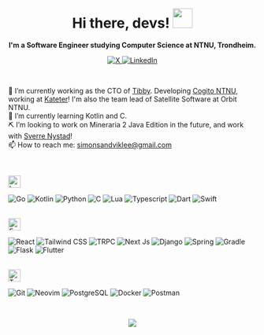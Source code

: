<h1 align="center">
  Hi there, devs! 
  <img src="https://media.giphy.com/media/hvRJCLFzcasrR4ia7z/giphy.gif" width="40px">
</h1>

<p align="center"><b>I'm a Software Engineer studying Computer Science at NTNU, Trondheim.</b></p>
<p align="center">
  <a href="https://x.com/SaiYueWasTaken">
    <img alt="X" src="https://img.shields.io/badge/SaiYueWasTaken-black?style=for-the-badge&logo=x&logoColor=white&logoSize=auto&labelColor=black">
  </a>
  <a href="https://www.linkedin.com/in/simon-sandvik-lee-2b620722b/">
    <img alt="LinkedIn" src="https://img.shields.io/badge/sandviklee-black?style=for-the-badge&logo=linkedin&logoColor=white&logoSize=auto&labelColor=black">
  </a>
</p>

<br />

💼 I’m currently working as the CTO of [Tibby](https://www.github.com/tibby-technologies). Developing [Cogito NTNU](https://www.cogito-ntnu.no/), working at [Kateter](https://www.kateter.no/)! I'm also the team lead of Satellite Software at Orbit NTNU.<br/>
👷 I’m currently learning Kotlin and C. <br/>
⛏️ I’m looking to work on Mineraria 2 Java Edition in the future, and work with [Sverre Nystad](https://www.github.com/SverreNystad)! <br/>
📫 How to reach me: simonsandviklee@gmail.com <br/>
<br/>
<br/>

<img alt="Languages" src="https://img.shields.io/badge/Languages-black?style=social&logo=wezterm&logoColor=%234E49EE&logoSize=auto&labelColor=%23000000" height="25">

![Go](https://img.shields.io/badge/go-black?style=for-the-badge&logo=go&logoColor=%2300ADD8&logoSize=auto&labelColor=%23000000)
![Kotlin](https://img.shields.io/badge/kotlin-black?style=for-the-badge&logo=kotlin&logoColor=%237F52FF&logoSize=auto&labelColor=%23000000)
![Python](https://img.shields.io/badge/python-black?style=for-the-badge&logo=python&logoColor=%233776AB&logoSize=auto&labelColor=%23000000)
![C](https://img.shields.io/badge/c-black?style=for-the-badge&logo=c&logoColor=%23A8B9CC&logoSize=auto&labelColor=%23000000)
![Lua](https://img.shields.io/badge/lua-black?style=for-the-badge&logo=lua&logoColor=white&logoSize=auto&labelColor=%23000000)
![Typescript](https://img.shields.io/badge/typescript-black?style=for-the-badge&logo=typescript&logoColor=%233178C6&logoSize=auto&labelColor=%23000000)
![Dart](https://img.shields.io/badge/dart-black?style=for-the-badge&logo=dart&logoColor=%230175C2&logoSize=auto&labelColor=%23000000)
![Swift](https://img.shields.io/badge/swift-black?style=for-the-badge&logo=swift&logoColor=%23F05138&logoSize=auto&labelColor=black)

<br />

<img alt="Frameworks" src="https://img.shields.io/badge/Frameworks-black?style=social&logo=Framework&logoColor=black&logoSize=auto&labelColor=%23000000" height="25">

![React](https://img.shields.io/badge/react-black?style=for-the-badge&logo=react&logoColor=%2361DAFB&logoSize=auto&labelColor=black)
![Tailwind CSS](https://img.shields.io/badge/Tailwind-black?style=for-the-badge&logo=tailwind%20css&logoColor=%2306B6D4&logoSize=auto&labelColor=black)
![TRPC](https://img.shields.io/badge/trpc-black?style=for-the-badge&logo=trpc&logoColor=%232596BE&logoSize=auto&labelColor=black)
![Next Js](https://img.shields.io/badge/nextjs-black?style=for-the-badge&logo=next.js&logoColor=white&logoSize=auto&labelColor=black)
![Django](https://img.shields.io/badge/django-black?style=for-the-badge&logo=django&logoColor=white&logoSize=auto&labelColor=black)
![Spring](https://img.shields.io/badge/spring-black?style=for-the-badge&logo=spring&logoColor=%236DB33F&logoSize=auto&labelColor=black)
![Gradle](https://img.shields.io/badge/gradle-black?style=for-the-badge&logo=gradle&logoColor=%2302303A&logoSize=auto&labelColor=black)
![Flask](https://img.shields.io/badge/flask-black?style=for-the-badge&logo=flask&logoColor=white&logoSize=auto&labelColor=black)
![Flutter](https://img.shields.io/badge/flutter-black?style=for-the-badge&logo=flutter&logoColor=%2302569B&logoSize=auto&labelColor=black)

<br />

<img alt="Tools" src="https://img.shields.io/badge/Tools-black?style=social&logo=Termius&logoColor=%23241F31&logoSize=auto&labelColor=black" height="25">

![Git](https://img.shields.io/badge/git-black?style=for-the-badge&logo=git&logoColor=%23F05032&logoSize=auto&labelColor=black)
![Neovim](https://img.shields.io/badge/neovim-black?style=for-the-badge&logo=neovim&logoColor=white&logoSize=auto&labelColor=black)
![PostgreSQL](https://img.shields.io/badge/postgres-black?style=for-the-badge&logo=postgresql&logoColor=%234169E1&logoSize=auto&labelColor=black)
![Docker](https://img.shields.io/badge/docker-black?style=for-the-badge&logo=docker&logoColor=%232496ED&logoSize=auto&labelColor=black)
![Postman](https://img.shields.io/badge/postman-black?style=for-the-badge&logo=postman&logoColor=%23FF6C37&logoSize=auto&labelColor=black)

<br />

<p align="center"><img src="https://github-readme-stats-git-master-sandviklees-projects.vercel.app/api?username=sandviklee&show_icons=true&bg_color=00000000"></img></p>




